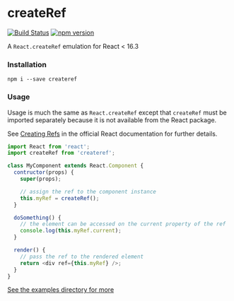 # createRef

[![Build Status](https://travis-ci.org/mnorrish/createRef.svg?branch=master)](https://travis-ci.org/mnorrish/createRef)
[![npm version](https://badge.fury.io/js/createref.svg)](https://badge.fury.io/js/createref)

A `React.createRef` emulation for React < 16.3

### Installation

`npm i --save createref`

### Usage

Usage is much the same as `React.createRef` except that `createRef` must be
imported separately because it is not available from the React package.

See [Creating Refs](https://reactjs.org/docs/refs-and-the-dom.html#creating-refs)
in the official React documentation for further details.

```javascript
import React from 'react';
import createRef from 'createref';

class MyComponent extends React.Component {
  contructor(props) {
    super(props);

    // assign the ref to the component instance
    this.myRef = createRef();
  }

  doSomething() {
    // the element can be accessed on the current property of the ref
    console.log(this.myRef.current);
  }

  render() {
    // pass the ref to the rendered element
    return <div ref={this.myRef} />;
  }
}
```

[See the examples directory for more](examples)
